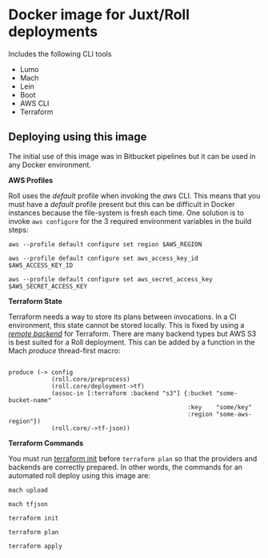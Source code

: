 # Docker image for Juxt/Roll deployments

Includes the following CLI tools

* Lumo
* Mach
* Lein
* Boot
* AWS CLI
* Terraform

## Deploying using this image

The initial use of this image was in Bitbucket pipelines but it can be used in any Docker environment.

**AWS Profiles**

Roll uses the *default* profile when invoking the *aws* CLI.
This means that you must have a *default* profile present but this can be difficult in Docker instances because the file-system is fresh each time.
One solution is to invoke `aws configure` for the 3 required environment variables in the build steps:

`aws --profile default configure set region $AWS_REGION`

`aws --profile default configure set aws_access_key_id $AWS_ACCESS_KEY_ID`

`aws --profile default configure set aws_secret_access_key $AWS_SECRET_ACCESS_KEY`

**Terraform State**

Terraform needs a way to store its plans between invocations.
In a CI environment, this state cannot be stored locally.
This is fixed by using a [*remote backend*](https://www.terraform.io/docs/backends/index.html) for Terraform.
There are many backend types but AWS S3 is best suited for a Roll deployment.
This can be added by a function in the Mach *produce* thread-first macro:

<pre><code>
produce (-> config
            (roll.core/preprocess)
            (roll.core/deployment->tf)
            (assoc-in [:terraform :backend "s3"] {:bucket "some-bucket-name"
                                                  :key    "some/key"
                                                  :region "some-aws-region"})
            (roll.core/->tf-json))
</code></pre>

**Terraform Commands**

You must run [terraform init](https://www.terraform.io/docs/commands/init.html) before `terraform plan` so that the providers and backends are correctly prepared.
In other words, the commands for an automated roll deploy using this image are:

`mach upload`

`mach tfjson`

`terraform init`

`terraform plan`

`terraform apply`